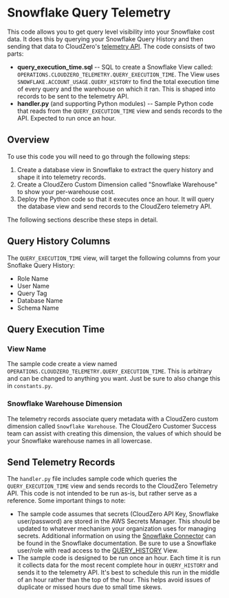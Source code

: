 # Snowflake Query Telemetry
This code allows you to get query level visibility into your Snowflake cost data.  It does this by querying your Snowflake Query History and then sending that data to CloudZero's [telemetry API](https://docs.cloudzero.com/reference/telemetry#telemetry).  The code consists of two parts:
  - **query_execution_time.sql** -- SQL to create a Snowflake View called: `OPERATIONS.CLOUDZERO_TELEMETRY.QUERY_EXECUTION_TIME`.  The View uses `SNOWFLAKE.ACCOUNT_USAGE.QUERY_HISTORY` to find the total execution time of every query and the warehouse on which it ran.  This is shaped into records to be sent to the telemetry API.
  - **handler.py** (and supporting Python modules) -- Sample Python code that reads from the `QUERY_EXECUTION_TIME` view and sends records to the API.  Expected to run once an hour.
## Overview
  To use this code you will need to go through the following steps:
1. Create a database view in Snowflake to extract the query history and shape it into telemetry records.
1. Create a CloudZero Custom Dimension called "Snowflake Warehouse" to show your per-warehouse cost.
1. Deploy the Python code so that it executes once an hour.  It will query the database view and send records to the CloudZero telemetry API.

The following sections describe these steps in detail.
## Query History Columns
  The `QUERY_EXECUTION_TIME` view, will target the following columns from your Snoflake Query History:
  - Role Name
  - User Name
  - Query Tag
  - Database Name
  - Schema Name
## Query Execution Time
### View Name
The sample code create a view named `OPERATIONS.CLOUDZERO_TELEMETRY.QUERY_EXECUTION_TIME`.  This is arbitrary and can be changed to anything you want.  Just be sure to also change this in `constants.py`.
### Snowflake Warehouse Dimension
The telemetry records associate query metadata with a CloudZero custom dimension called `Snowflake Warehouse`.  The CloudZero Customer Success team can assist with creating this dimension, the values of which should be your Snowflake warehouse names in all lowercase.

## Send Telemetry Records
The `handler.py` file includes sample code which queries the `QUERY_EXECUTION_TIME` view and sends records to the CloudZero Telemetry API.  This code is not intended to be run as-is, but rather serve as a reference.  Some important things to note:
 - The sample code assumes that secrets (CloudZero API Key, Snowflake user/password) are stored in the AWS Secrets Manager.  This should be updated to whatever mechanism your organization uses for managing secrets.  Additional information on using the [Snowflake Connector](https://docs.snowflake.com/en/user-guide/python-connector-example.html#connecting-to-snowflake) can be found in the Snowflake documentation.  Be sure to use a Snowflake user/role with read access to the [QUERY_HISTORY](https://docs.snowflake.com/en/sql-reference/account-usage/query_history.html#query-history-view) View.
 - The sample code is designed to be run once an hour.  Each time it is run it collects data for the most recent complete hour in `QUERY_HISTORY` and sends it to the telemetry API.  It's best to schedule this run in the middle of an hour rather than the top of the hour.  This helps avoid issues of duplicate or missed hours due to small time skews.

